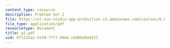 ```yaml
---
content_type: resource
description: Problem Set 2
file: https://ol-ocw-studio-app-production.s3.amazonaws.com/courses/6-826-principles-of-computer-systems-spring-2002/6f1225a25e7077f7d9ebc6d9bd9a9151_p2.pdf
file_type: application/pdf
resourcetype: Document
title: p2.pdf
uid: 6f1225a2-5e70-77f7-d9eb-c6d9bd9a9151
---
```


